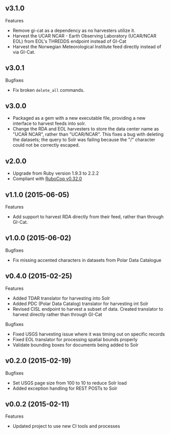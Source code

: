 ## v3.1.0

Features

  - Remove gi-cat as a dependency as no harvesters utilize it.  
  - Harvest the UCAR NCAR - Earth Observing Laboratory (UCAR/NCAR EOL) from
    EOL's THREDDS endpoint instead of GI-Cat
  - Harvest the Norwegian Meteorological Institute feed directly instead of via
    GI-Cat.

## v3.0.1

Bugfixes

  - Fix broken `delete_all` commands.

## v3.0.0

  - Packaged as a gem with a new executable file, providing a new interface to
    harvest feeds into solr.
  - Change the RDA and EOL harvesters to store the data center name as "UCAR
    NCAR", rather than "UCAR/NCAR". This fixes a bug with deleting the datasets;
    the query to Solr was failing because the "/" character could not be
    correctly escaped.

## v2.0.0

  - Upgrade from Ruby version 1.9.3 to 2.2.2
  - Compliant with
    [RuboCop v0.32.0](https://github.com/bbatsov/rubocop/releases/tag/v0.32.0)

## v1.1.0 (2015-06-05)

Features

  - Add support to harvest RDA directly from their feed, rather than through
    GI-Cat.

## v1.0.0 (2015-06-02)

Bugfixes

  - Fix missing accented characters in datasets from Polar Data Catalogue

## v0.4.0 (2015-02-25)

Features

  - Added TDAR translator for harvesting into Solr
  - Added PDC (Polar Data Catalog) translator for harvesting int Solr
  - Revised CISL endpoint to harvest a subset of data. Created translator to harvest directly rather than through GI-Cat

Bugfixes

  - Fixed USGS harvesting issue where it was timing out on specific records
  - Fixed EOL translator for processing spatial bounds properly
  - Validate bounding boxes for documents being added to Solr

## v0.2.0 (2015-02-19)

Bugfixes

  - Set USGS page size from 100 to 10 to reduce Solr load
  - Added exception handling for REST POSTs to Solr

## v0.0.2 (2015-02-11)

Features

  - Updated project to use new CI tools and processes
